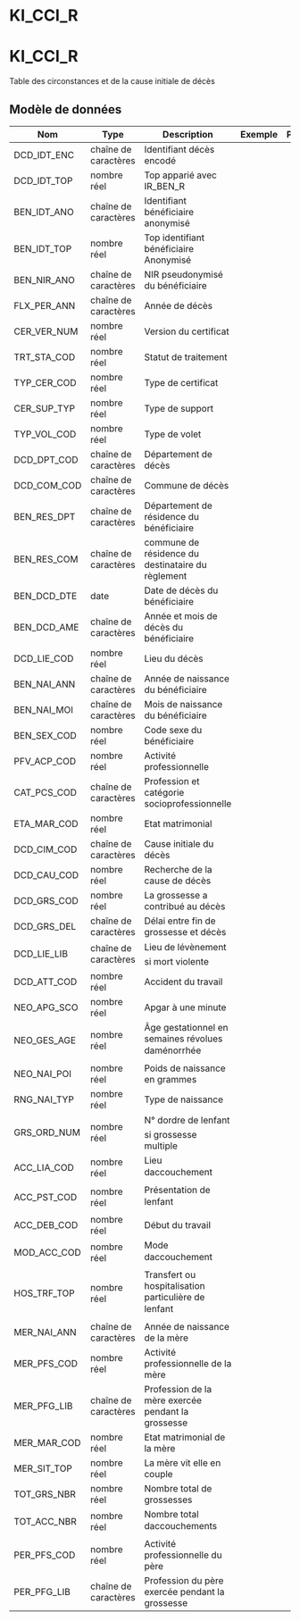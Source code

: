 # KI_CCI_R

<!-- ATTENTION : Ne pas supprimer ou modifier la ligne ci-dessous -->
# KI_CCI_R

Table des circonstances et de la cause initiale de décès


## Modèle de données

|Nom|Type|Description|Exemple|Propriétés|
|-|-|-|-|-|
|DCD_IDT_ENC|chaîne de caractères|Identifiant décès encodé|||
|DCD_IDT_TOP|nombre réel|Top apparié avec IR_BEN_R|||
|BEN_IDT_ANO|chaîne de caractères|Identifiant bénéficiaire anonymisé|||
|BEN_IDT_TOP|nombre réel|Top identifiant bénéficiaire Anonymisé|||
|BEN_NIR_ANO|chaîne de caractères|NIR pseudonymisé du bénéficiaire|||
|FLX_PER_ANN|chaîne de caractères|Année de décès|||
|CER_VER_NUM|nombre réel|Version du certificat|||
|TRT_STA_COD|nombre réel|Statut de traitement|||
|TYP_CER_COD|nombre réel|Type de certificat|||
|CER_SUP_TYP|nombre réel|Type de support|||
|TYP_VOL_COD|nombre réel|Type de volet|||
|DCD_DPT_COD|chaîne de caractères|Département de décès|||
|DCD_COM_COD|chaîne de caractères|Commune de décès|||
|BEN_RES_DPT|chaîne de caractères|Département de résidence du bénéficiaire|||
|BEN_RES_COM|chaîne de caractères|commune de résidence du destinataire du règlement|||
|BEN_DCD_DTE|date|Date de décès du bénéficiaire|||
|BEN_DCD_AME|chaîne de caractères|Année et mois de décès du bénéficiaire|||
|DCD_LIE_COD|nombre réel|Lieu du décès|||
|BEN_NAI_ANN|chaîne de caractères|Année de naissance du bénéficiaire|||
|BEN_NAI_MOI|chaîne de caractères|Mois de naissance du bénéficiaire|||
|BEN_SEX_COD|nombre réel|Code sexe du bénéficiaire|||
|PFV_ACP_COD|nombre réel|Activité professionnelle|||
|CAT_PCS_COD|chaîne de caractères|Profession et catégorie socioprofessionnelle|||
|ETA_MAR_COD|nombre réel|Etat matrimonial|||
|DCD_CIM_COD|chaîne de caractères|Cause initiale du décès|||
|DCD_CAU_COD|nombre réel|Recherche de la cause de décès|||
|DCD_GRS_COD|nombre réel|La grossesse a contribué au décès|||
|DCD_GRS_DEL|chaîne de caractères|Délai entre fin de grossesse et décès|||
|DCD_LIE_LIB|chaîne de caractères|Lieu de lévènement si mort violente|||
|DCD_ATT_COD|nombre réel|Accident du travail|||
|NEO_APG_SCO|nombre réel|Apgar à une minute|||
|NEO_GES_AGE|nombre réel|Âge gestationnel en semaines révolues daménorrhée|||
|NEO_NAI_POI|nombre réel|Poids de naissance en grammes|||
|RNG_NAI_TYP|nombre réel|Type de naissance|||
|GRS_ORD_NUM|nombre réel|N° dordre de lenfant si grossesse multiple|||
|ACC_LIA_COD|nombre réel|Lieu daccouchement|||
|ACC_PST_COD|nombre réel|Présentation de lenfant|||
|ACC_DEB_COD|nombre réel|Début du travail|||
|MOD_ACC_COD|nombre réel|Mode daccouchement|||
|HOS_TRF_TOP|nombre réel|Transfert ou hospitalisation particulière de lenfant|||
|MER_NAI_ANN|chaîne de caractères|Année de naissance de la mère|||
|MER_PFS_COD|nombre réel|Activité professionnelle de la mère|||
|MER_PFG_LIB|chaîne de caractères|Profession de la mère exercée pendant la grossesse|||
|MER_MAR_COD|nombre réel|Etat matrimonial de la mère|||
|MER_SIT_TOP|nombre réel|La mère vit elle en couple|||
|TOT_GRS_NBR|nombre réel|Nombre total de grossesses|||
|TOT_ACC_NBR|nombre réel|Nombre total daccouchements|||
|PER_PFS_COD|nombre réel|Activité professionnelle du père|||
|PER_PFG_LIB|chaîne de caractères|Profession du père exercée pendant la grossesse|||

<!-- ATTENTION : Ne pas supprimer ou modifier la ligne ci-dessus -->
